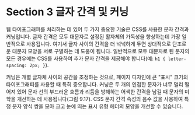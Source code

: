 # Section 3 글자 간격 및 커닝

웹 타이포그래피를 처리하는 데 있어 두 가지 중요한 기술은 CSS를 사용한 문자 간격과 커닝입니다. 글자 간격은 모두 대문자로 설정된 활자체의 가독성을 향상하는데 가장 일반적으로 사용됩니다. 여기서 글자 사이의 간격을 더 넉넉하게 두면 상대적으로 단조로운 대문자 모양을 서로 구별하는 데 도움이 됩니다. 일반적으로 모두 대문자로 된 문자의 모든 경우에는 CSS를 사용하여 추가 문자 간격을 제공해야 합니다(예: `h1 { letter-spacing: 2px; }`).

커닝은 개별 글자체 사이의 공간을 조정하는 것으로, 페이지 디자인에 큰 "표시" 크기의 타이포그래피를 사용할 때 특히 중요합니다. 커닝은 두 개의 인접한 문자가 너무 멀리 떨어져 있어 문자 선의 부드러운 흐름과 리듬을 방해하는 어색한 간격을 남길 때 문자의 미학을 개선하는 데 사용됩니다(그림 9.17). CSS 문자 간격 속성의 음수 값을 사용하여 특정 문자 양식 쌍을 모아 크고 눈에 띄는 표시 유형 헤더의 모양을 개선할 수 있습니다.
